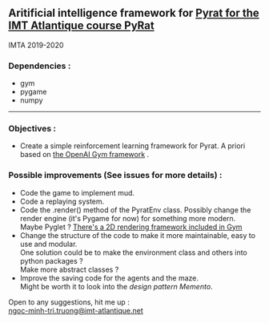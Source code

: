 ## Aritificial intelligence framework for [Pyrat for the IMT Atlantique course PyRat](https://github.com/vgripon/PyRat)
IMTA 2019-2020

### Dependencies :
- gym
- pygame 
- numpy
---
### Objectives :
- Create a simple reinforcement learning framework for Pyrat. A priori based on  [the OpenAI Gym framework](http://gym.openai.com/) .


### Possible improvements (See issues for more details) :

- Code the game to implement mud.
- Code a replaying system.
- Code the .render() method of the PyratEnv class. Possibly change the render engine (it's Pygame for now) for something more modern.  
Maybe Pyglet ?
[There's a 2D rendering framework included in Gym](https://github.com/openai/gym/blob/master/gym/envs/classic_control/rendering.py) 
- Change the structure of the code to make it more maintainable, easy to use and modular.  
One solution could be to make the environment class and others into python packages ?  
Make more abstract classes ?
- Improve the saving code for the agents and the maze.  
Might be worth it to look into the *design pattern Memento*.


Open to any suggestions, hit me up :  
ngoc-minh-tri.truong@imt-atlantique.net 
